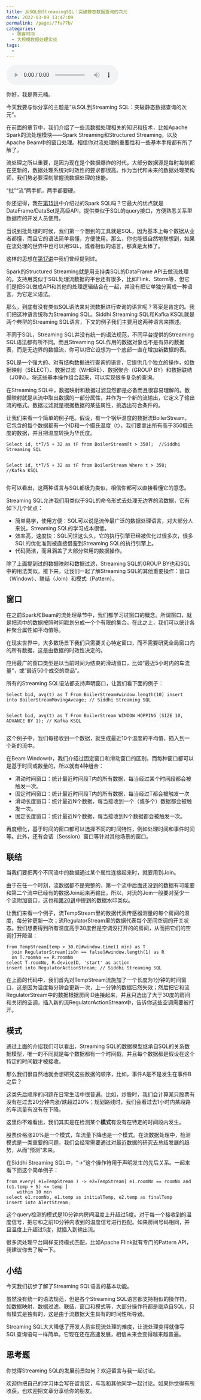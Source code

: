 ```yaml
---
title: 从SQL到StreamingSQL：突破静态数据查询的次元
date: 2022-03-09 13:47:09
permalink: /pages/7fa77b/
categories:
  - 极客时间
  - 大规模数据处理实战
tags:
  - 
---
```

<audio title="39.从SQL到StreamingSQL：突破静态数据查询的次元" src="https://static001.geekbang.org/resource/audio/6f/df/6f4cfd98f48cc11d8bff5989eae8d1df.mp3" controls="controls"></audio> 
<p>你好，我是蔡元楠。</p><p>今天我要与你分享的主题是“从SQL到Streaming SQL：突破静态数据查询的次元”。</p><p>在前面的章节中，我们介绍了一些流数据处理相关的知识和技术，比如Apache Spark的流处理模块——Spark Streaming和Structured Streaming，以及Apache Beam中的窗口处理。相信你对流处理的重要性和一些基本手段都有所了解了。</p><p>流处理之所以重要，是因为现在是个数据爆炸的时代，大部分数据源是每时每刻都在更新的，数据处理系统对时效性的要求都很高。作为当代和未来的数据处理架构师，我们势必要深刻掌握流数据处理的技能。</p><p>“批”“流”两手抓，两手都要硬。</p><p>你还记得，我在<a href="https://time.geekbang.org/column/article/96256">第15讲</a>中介绍过的Spark SQL吗？它最大的优点就是DataFrame/DataSet是高级API，提供类似于SQL的query接口，方便熟悉关系型数据库的开发人员使用。</p><p>当说到批处理的时候，我们第一个想到的工具就是SQL，因为基本上每个数据从业者都懂，而且它的语法简单易懂，方便使用。那么，你也能很自然地联想到，如果在流处理的世界中也可以用SQL，或者相似的语言，那真是太棒了。</p><p>这样的思想在<a href="https://time.geekbang.org/column/article/97121">第17讲</a>中我们曾经提到过。</p><!-- [[[read_end]]] --><p>Spark的Structured Streaming就是用支持类SQL的DataFrame API去做流处理的。支持用类似于SQL处理流数据的平台还有很多，比如Flink、Storm等，但它们是把SQL做成API和其他的处理逻辑结合在一起，并没有把它单独分离成一种语言，为它定义语法。</p><p>那么，到底有没有类似SQL语法来对流数据进行查询的语言呢？答案是肯定的。我们把这种语言统称为Streaming SQL。Siddhi Streaming SQL和Kafka KSQL就是两个典型的Streaming SQL语言，下文的例子我们主要用这两种语言来描述。</p><p>不同于SQL，Streaming SQL并没有统一的语法规范，不同平台提供的Streaming SQL语法都有所不同。而且Streaming SQL作用的数据对象也不是有界的数据表，而是无边界的数据流，你可以把它设想为一个底部一直在增加新数据的表。</p><p>SQL是一个强大的、对有结构数据进行查询的语言，它提供几个独立的操作，如数据映射（SELECT）、数据过滤（WHERE）、数据聚合（GROUP BY）和数据联结（JOIN）。将这些基本操作组合起来，可以实现很多复杂的查询。</p><p>在Streaming SQL中，数据映射和数据过滤显然都是必备而且很容易理解的。数据映射就是从流中取出数据的一部分属性，并作为一个新的流输出，它定义了输出流的格式。数据过滤就是根据数据的某些属性，挑选出符合条件的。</p><p>让我们来看一个简单的例子吧。假设，有一个锅炉温度的数据流BoilerStream，它包含的每个数据都有一个ID和一个摄氏温度（t），我们要拿出所有高于350摄氏度的数据，并且把温度转换为华氏度。</p><pre><code>Select id, t*7/5 + 32 as tF from BoilerStream[t &gt; 350];  //Siddhi Streaming SQL

Select id, t*7/5 + 32 as tF from BoilerStream Where t &gt; 350; //Kafka KSQL
</code></pre><p>你可以看出，这两种语言与SQL都极为类似，相信你都可以直接看懂它的意思。</p><p>Streaming SQL允许我们用类似于SQL的命令形式去处理无边界的流数据，它有如下几个优点：</p><ul>
<li><span class="orange">简单易学，使用方便</span>：SQL可以说是流传最广泛的数据处理语言，对大部分人来说，Streaming SQL的学习成本很低。</li>
<li><span class="orange">效率高，速度快</span>：SQL问世这么久，它的执行引擎已经被优化过很多次，很多SQL的优化准则被直接借鉴到Streaming SQL的执行引擎上。</li>
<li><span class="orange">代码简洁</span>，而且涵盖了大部分常用的数据操作。</li>
</ul><p>除了上面提到过的数据映射和数据过滤，Streaming SQL的GROUP BY也和SQL中的用法类似。接下来，让我们一起了解Streaming SQL的其他重要操作：窗口（Window）、联结（Join）和模式（Pattern）。</p><h2>窗口</h2><p>在之前Spark和Beam的流处理章节中，我们都学习过窗口的概念。所谓窗口，就是把流中的数据按照时间戳划分成一个个有限的集合。在此之上，我们可以统计各种聚合属性如平均值等。</p><p>在现实世界中，大多数场景下我们只需要关心特定窗口，而不需要研究全局窗口内的所有数据，这是由数据的时效性决定的。</p><p>应用最广的窗口类型是以当前时间为结束的滑动窗口，比如“最近5小时内的车流量“，或“最近50个成交的商品”。</p><p>所有的Streaming SQL语法都支持声明窗口，让我们看下面的例子：</p><pre><code>Select bid, avg(t) as T From BoilerStream#window.length(10) insert into BoilerStreamMovingAveage; // Siddhi Streaming SQL

Select bid, avg(t) as T From BoilerStream WINDOW HOPPING (SIZE 10, ADVANCE BY 1); // Kafka KSQL
</code></pre><p>这个例子中，我们每接收到一个数据，就生成最近10个温度的平均值，插入到一个新的流中。</p><p>在Beam Window中，我们介绍过固定窗口和滑动窗口的区别，而每种窗口都可以是基于时间或数量的，所以就有4种组合：</p><ul>
<li>滑动时间窗口：统计最近时间段T内的所有数据，每当经过某个时间段都会被触发一次。</li>
<li>固定时间窗口：统计最近时间段T内的所有数据，每当经过T都会被触发一次</li>
<li>滑动长度窗口：统计最近N个数据，每当接收到一个（或多个）数据都会被触发一次。</li>
<li>固定长度窗口：统计最近N个数据，每当接收到N个数据都会被触发一次。</li>
</ul><p>再度细化，基于时间的窗口都可以选择不同的时间特性，例如处理时间和事件时间等。此外，还有会话（Session）窗口等针对其他场景的窗口。</p><h2>联结</h2><p>当我们要把两个不同流中的数据通过某个属性连接起来时，就要用到Join。</p><p>由于在任一个时刻，流数据都不是完整的，第一个流中后面还没到的数据有可能要和第二个流中已经有的数据Join起来再输出。所以，对流的Join一般要对至少一个流附加窗口，这也和<a href="https://time.geekbang.org/column/article/98537">第20讲</a>中提到的数据水印类似。</p><p>让我们来看一个例子，流TempStream里的数据代表传感器测量的每个房间的温度，每分钟更新一次；流RegulatorStream里的数据代表每个房间空调的开关状态。我们想要得到所有温度高于30度但是空调没打开的的房间，从而把它们的空调打开降温：</p><pre><code>from TempStream[temp &gt; 30.0]#window.time(1 min) as T
  join RegulatorStream[isOn == false]#window.length(1) as R
  on T.roomNo == R.roomNo
select T.roomNo, R.deviceID, 'start' as action
insert into RegulatorActionStream; // Siddhi Streaming SQL
</code></pre><p>在上面的代码中，我们首先对TempStream流施加了一个长度为1分钟的时间窗口，这是因为温度每分钟会更新一次，上一分钟的数据已然失效；然后把它和流RegulatorStream中的数据根据房间ID连接起来，并且只选出了大于30度的房间和关闭的空调，插入新的流RegulatorActionStream中，告诉你这些空调需要被打开。</p><h2>模式</h2><p>通过上面的介绍我们可以看出，Streaming SQL的数据模型继承自SQL的关系数据模型，唯一的不同就是每个数据都有一个时间戳，并且每个数据都是假设在这个特定的时间戳才被接收。</p><p>那么我们很自然地就会想研究这些数据的顺序，比如，事件A是不是发生在事件B之后？</p><p>这类先后顺序的问题在日常生活中很普遍。比如，炒股时，我们会计算某只股票有没有在过去20分钟内涨/跌超过20%；规划路线时，我们会看过去1小时内某段路的车流量有没有在下降。</p><p>这里你不难看出，我们其实是在检测某个<strong>模式</strong>有没有在特定的时间段内发生。</p><p>股票价格涨20%是一个模式，车流量下降也是一个模式。在流数据处理中，检测模式是一类重要的问题，我们会经常需要通过对最近数据的研究去总结发展的趋势，从而“预测”未来。</p><p>在Siddhi Streaming SQL中，“-&gt;”这个操作符用于声明发生的先后关系。一起来看下面这个简单例子：</p><pre><code>from every( e1=TempStream ) -&gt; e2=TempStream[ e1.roomNo == roomNo and (e1.temp + 5) &lt;= temp ]
    within 10 min
select e1.roomNo, e1.temp as initialTemp, e2.temp as finalTemp
insert into AlertStream;
</code></pre><p>这个query检测的模式是10分钟内房间温度上升超过5度。对于每一个接收到的温度信号，把它和之前10分钟内收到的温度信号进行匹配。如果房间号码相同，并且温度上升超过5度，就插入到输出流。</p><p>很多流处理平台同样支持模式匹配，比如Apache Flink就有专门的Pattern API，我建议你去了解一下。</p><h2>小结</h2><p>今天我们初步了解了Streaming SQL语言的基本功能。</p><p>虽然没有统一的语法规范，但是各个Streaming SQL语言都支持相似的操作符，如数据映射、数据过滤、联结、窗口和模式等，大部分操作符都是继承自SQL，只有模式是独有的，这是由于流数据天生具有的时间性所导致。</p><p>Streaming SQL大大降低了开发人员实现流处理的难度，让流处理变得就像写SQL查询语句一样简单。它现在还在高速发展，相信未来会变得越来越普遍。</p><h2>思考题</h2><p>你觉得Streaming SQL的发展前景如何？欢迎留言与我一起讨论。</p><p>欢迎你把自己的学习体会写在留言区，与我和其他同学一起讨论。如果你觉得有所收获，也欢迎把文章分享给你的朋友。</p><p></p>